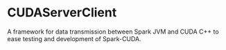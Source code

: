 # CUDAServerClient  
A framework for data transmission between Spark JVM and CUDA C++ to ease testing and development of Spark-CUDA.
